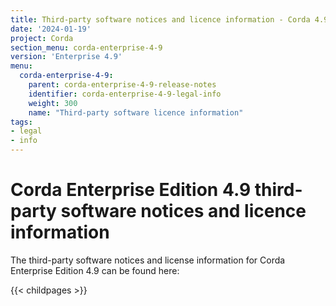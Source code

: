 ```yaml
---
title: Third-party software notices and licence information - Corda 4.9
date: '2024-01-19'
project: Corda
section_menu: corda-enterprise-4-9
version: 'Enterprise 4.9'
menu:
  corda-enterprise-4-9:
    parent: corda-enterprise-4-9-release-notes
    identifier: corda-enterprise-4-9-legal-info
    weight: 300
    name: "Third-party software licence information"
tags:
- legal
- info
---
```


# Corda Enterprise Edition 4.9 third-party software notices and licence information

The third-party software notices and license information for Corda Enterprise Edition 4.9 can be found here:

{{< childpages >}}